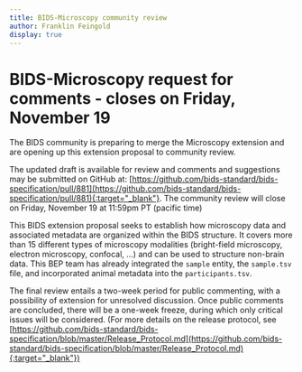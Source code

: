 ```yaml
---
title: BIDS-Microscopy community review
author: Franklin Feingold
display: true
---
```


# BIDS-Microscopy request for comments - closes on Friday, November 19

The BIDS community is preparing to merge the Microscopy extension and are opening up this extension proposal to community review.

<!--more-->

The updated draft is available for review and comments and suggestions may be submitted on GitHub at:
[https://github.com/bids-standard/bids-specification/pull/881](https://github.com/bids-standard/bids-specification/pull/881){:target="_blank"}.
The community review will close on Friday, November 19 at 11:59pm PT (pacific time)

This BIDS extension proposal seeks to establish how microscopy data and associated metadata are organized within the BIDS structure.
It covers more than 15 different types of microscopy modalities (bright-field microscopy, electron microscopy, confocal, ...) and can be used to structure non-brain data.
This BEP team has already integrated the `sample` entity, the `sample.tsv` file, and incorporated animal metadata into the `participants.tsv`.

The final review entails a two-week period for public commenting, with a possibility of extension for unresolved discussion. Once public comments are concluded, there will be a one-week freeze, during which only critical issues will be considered. (For more details on the release protocol, see [https://github.com/bids-standard/bids-specification/blob/master/Release_Protocol.md](https://github.com/bids-standard/bids-specification/blob/master/Release_Protocol.md){:target="_blank"})
